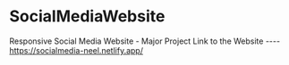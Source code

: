 # SocialMediaWebsite
Responsive Social Media Website - Major Project
Link to the Website ----
https://socialmedia-neel.netlify.app/
